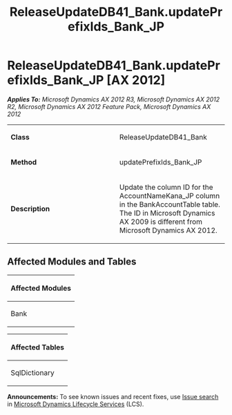 ﻿---
title: ReleaseUpdateDB41_Bank.updatePrefixIds_Bank_JP
TOCTitle: ReleaseUpdateDB41_Bank.updatePrefixIds_Bank_JP
ms:assetid: f7a2c46a-a297-6feb-57c8-c3034443710d
ms:mtpsurl: https://msdn.microsoft.com/en-us/library/JJ737611(v=AX.60)
ms:contentKeyID: 49712304
ms.date: 05/18/2015
mtps_version: v=AX.60
---

# ReleaseUpdateDB41\_Bank.updatePrefixIds\_Bank\_JP [AX 2012]


_**Applies To:** Microsoft Dynamics AX 2012 R3, Microsoft Dynamics AX 2012 R2, Microsoft Dynamics AX 2012 Feature Pack, Microsoft Dynamics AX 2012_

<table>
<colgroup>
<col style="width: 50%" />
<col style="width: 50%" />
</colgroup>
<tbody>
<tr class="odd">
<td><p><strong>Class</strong></p></td>
<td><p>ReleaseUpdateDB41_Bank</p></td>
</tr>
<tr class="even">
<td><p><strong>Method</strong></p></td>
<td><p>updatePrefixIds_Bank_JP</p></td>
</tr>
<tr class="odd">
<td><p><strong>Description</strong></p></td>
<td><p>Update the column ID for the AccountNameKana_JP column in the BankAccountTable table. The ID in Microsoft Dynamics AX 2009 is different from Microsoft Dynamics AX 2012.</p></td>
</tr>
</tbody>
</table>


## Affected Modules and Tables

<table>
<colgroup>
<col style="width: 100%" />
</colgroup>
<thead>
<tr class="header">
<th><p>Affected Modules</p></th>
</tr>
</thead>
<tbody>
<tr class="odd">
<td><p>Bank</p></td>
</tr>
</tbody>
</table>


<table>
<colgroup>
<col style="width: 100%" />
</colgroup>
<thead>
<tr class="header">
<th><p>Affected Tables</p></th>
</tr>
</thead>
<tbody>
<tr class="odd">
<td><p>SqlDictionary</p></td>
</tr>
</tbody>
</table>

  
**Announcements:** To see known issues and recent fixes, use [Issue search](http://go.microsoft.com/fwlink/?linkid=389258) in [Microsoft Dynamics Lifecycle Services](http://go.microsoft.com/fwlink/?linkid=306505) (LCS).

